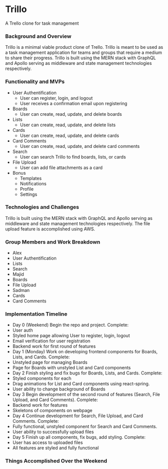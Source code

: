 # Trillo
 A Trello clone for task management
 
 ### Background and Overview
 Trillo is a minimal viable product clone of Trello. Trillo is meant to be used as a task management application for teams and groups that require a medium to share their progress. Trillo is built using the MERN stack with GraphQL and Apollo serving as middleware and state management technologies respectively. 
 
 ### Functionality and MVPs
 * User Authentification
   * User can register, login, and logout
   * User receives a confirmation email upon registering
 * Boards
   * User can create, read, update, and delete boards
 * Lists
   * User can create, read, update, and delete lists
 * Cards
   * User can create, read, update, and delete cards
 * Card Comments
   * User can create, read, update, and delete card comments
 * Search
   * User can search Trillo to find boards, lists, or cards
 * File Upload
   * User can add file attachments as a card
 * Bonus
   * Templates
   * Notifications
   * Profile
   * Settings
   
 ### Technologies and Challenges
  Trillo is built using the MERN stack with GraphQL and Apollo serving as middleware and state management technologies respectively. The file upload feature is accomplished using AWS. 
  
 ### Group Members and Work Breakdown
 * Alex
  * User Authentification
  * Lists
  * Search
 * Majid
  * Boards
  * File Upload
 * Sadman
  * Cards 
  * Card Comments
  
  ### Implementation Timeline
  * Day 0 (Weekend) Begin the repo and project. Complete:
   * User auth
   * Styled home page allowing User to register, login, logout
   * Email verification for user registration
   * Backend work for first round of features
  * Day 1 (Monday) Work on developing frontend components for Boards, Lists, and Cards. Complete:
   * Unstyled page for managing Boards
   * Page for Boards with unstyled List and Card components
  * Day 2 Finish styling and fix bugs for Boards, Lists, and Cards. Complete: 
   * Styled components for each
   * Drag animations for List and Card components using react-spring.
   * User ability to change background of Boards
  * Day 3 Begin development of the second round of features (Search, File Upload, and Card Comments). Complete: 
   * Backend work for features
   * Skeletons of components on webpage
  * Day 4 Continue development for Search, File Upload, and Card Comments. Complete:
   * Fully functional, unstyled component for Search and Card Comments.
   * User ability to successfully upload files
  * Day 5 Finish up all components, fix bugs, add styling. Complete:
   * User has access to uploaded files
   * All features are styled and fully functional
  
  
 ### Things Accomplished Over the Weekend
 

